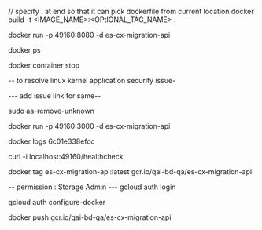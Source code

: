// specify . at end so that it can pick dockerfile from current location
docker build -t <IMAGE_NAME>:<OPtIONAL_TAG_NAME> .

docker run -p 49160:8080 -d es-cx-migration-api

 docker ps
 
 docker container stop <container-id>
  
  -- to resolve linux kernel application security issue-
  
 --- add issue link for same--
 
 sudo aa-remove-unknown
 
 docker run -p 49160:3000 -d es-cx-migration-api

 docker logs 6c01e338efcc
 
 curl -i localhost:49160/healthcheck
 
 docker tag es-cx-migration-api:latest gcr.io/qai-bd-qa/es-cx-migration-api
 
 -- permission : Storage Admin --- 
gcloud auth login

gcloud auth configure-docker

 docker push gcr.io/qai-bd-qa/es-cx-migration-api
